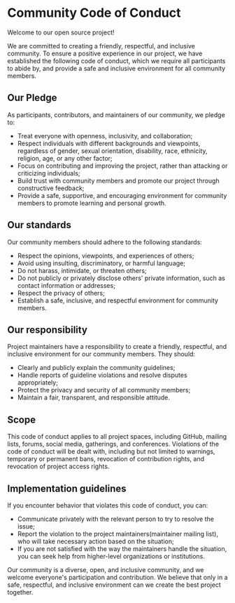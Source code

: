 # Community Code of Conduct

Welcome to our open source project!

We are committed to creating a friendly, respectful, and inclusive community.
To ensure a positive experience in our project, we have established the following code of conduct, which we require all participants to abide by, and provide a safe and inclusive environment for all community members.

## Our Pledge

As participants, contributors, and maintainers of our community, we pledge to:
- Treat everyone with openness, inclusivity, and collaboration;
- Respect individuals with different backgrounds and viewpoints, regardless of gender, sexual orientation, disability, race, ethnicity, religion, age, or any other factor;
- Focus on contributing and improving the project, rather than attacking or criticizing individuals;
- Build trust with community members and promote our project through constructive feedback;
- Provide a safe, supportive, and encouraging environment for community members to promote learning and personal growth.

## Our standards

Our community members should adhere to the following standards:
- Respect the opinions, viewpoints, and experiences of others;
- Avoid using insulting, discriminatory, or harmful language;
- Do not harass, intimidate, or threaten others;
- Do not publicly or privately disclose others' private information, such as contact information or addresses;
- Respect the privacy of others;
- Establish a safe, inclusive, and respectful environment for community members.

## Our responsibility

Project maintainers have a responsibility to create a friendly, respectful, and inclusive environment for our community members.
They should:
- Clearly and publicly explain the community guidelines;
- Handle reports of guideline violations and resolve disputes appropriately;
- Protect the privacy and security of all community members;
- Maintain a fair, transparent, and responsible attitude.


## Scope

This code of conduct applies to all project spaces, including GitHub, mailing lists, forums, social media, gatherings, and conferences.
Violations of the code of conduct will be dealt with, including but not limited to warnings, temporary or permanent bans, revocation of contribution rights, and revocation of project access rights.

## Implementation guidelines

If you encounter behavior that violates this code of conduct, you can:
- Communicate privately with the relevant person to try to resolve the issue;
- Report the violation to the project maintainers(maintainer mailing list), who will take necessary action based on the situation;
- If you are not satisfied with the way the maintainers handle the situation, you can seek help from higher-level organizations or institutions.

Our community is a diverse, open, and inclusive community, and we welcome everyone's participation and contribution.
We believe that only in a safe, respectful, and inclusive environment can we create the best project together.
